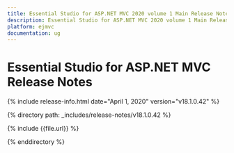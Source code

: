 ```yaml
---
title: Essential Studio for ASP.NET MVC 2020 volume 1 Main Release Notes  
description: Essential Studio for ASP.NET MVC 2020 volume 1 Main Release Notes  
platform: ejmvc
documentation: ug
---
```


# Essential Studio for ASP.NET MVC  Release Notes  

{% include release-info.html date="April 1, 2020"  version="v18.1.0.42" %} 


{% directory path: _includes/release-notes/v18.1.0.42 %}

{% include {{file.url}} %}

{% enddirectory %}